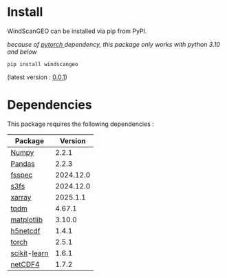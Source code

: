 # Install

WindScanGEO can be installed via pip from PyPI.

*because of [pytorch ](https://pytorch.org/)dependency, this package only works with python 3.10 and below*

    pip install windscangeo

(latest version : [0.0.1](https://pypi.org/project/PolarGeosAI/0.0.1/))

# Dependencies

This package requires the following dependencies :

| Package                                                        | Version   |
| -------------------------------------------------------------- | --------- |
| [Numpy](https://numpy.org/)                                       | 2.2.1     |
| [Pandas](https://pandas.pydata.org/)                              | 2.2.3     |
| [fsspec](https://filesystem-spec.readthedocs.io/en/latest/)       | 2024.12.0 |
| [s3fs](https://github.com/s3fs-fuse/s3fs-fuse)                    | 2024.12.0 |
| [xarray](https://docs.xarray.dev/en/stable/)                      | 2025.1.1  |
| [tqdm](https://github.com/tqdm/tqdm)                              | 4.67.1    |
| [matplotlib](https://matplotlib.org/)                             | 3.10.0    |
| [h5netcdf](https://h5netcdf.org/index.html)                       | 1.4.1     |
| [torch](https://pytorch.org/)                                     | 2.5.1     |
| [scikit](https://scikit-learn.org)-[learn](https://scikit-learn.org) | 1.6.1     |
| [netCDF4](https://unidata.github.io/netcdf4-python/)              | 1.7.2     |
